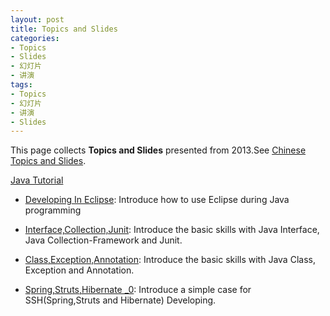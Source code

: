 ```yaml
---
layout: post
title: Topics and Slides
categories:
- Topics
- Slides
- 幻灯片
- 讲演
tags:
- Topics
- 幻灯片
- 讲演
- Slides
---
```



This page collects **Topics and Slides** presented from 2013.See [Chinese Topics and Slides](http://jeff-lee.name/topics/2013/04/topics-and-slides-cn/).


[Java Tutorial](https://github.com/westerly-lzh/java_tutorial)

+  [Developing In Eclipse](https://github.com/westerly-lzh/java_tutorial/tree/master/eclipse): Introduce how to use Eclipse during Java programming


+ [Interface,Collection,Junit](https://github.com/westerly-lzh/java_tutorial/tree/master/interface_collection_junit): Introduce the basic skills with Java Interface, Java Collection-Framework and Junit.

+ [Class,Exception,Annotation](https://github.com/westerly-lzh/java_tutorial/tree/master/class_exception_annotation): Introduce the basic skills with Java Class, Exception and Annotation.

+ [Spring,Struts,Hibernate _0](https://github.com/westerly-lzh/java_tutorial/tree/master/ssh-simple): Introduce a simple case for SSH(Spring,Struts and Hibernate) Developing.



